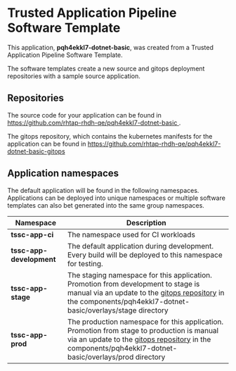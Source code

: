 # Trusted Application Pipeline Software Template

This application, **pqh4ekkl7-dotnet-basic**, was created from a Trusted Application Pipeline Software Template.

The software templates create a new source and gitops deployment repositories with a sample source application. 

## Repositories

The source code for your application can be found in [https://github.com/rhtap-rhdh-qe/pqh4ekkl7-dotnet-basic ](https://github.com/rhtap-rhdh-qe/pqh4ekkl7-dotnet-basic ).
 
The gitops repository, which contains the kubernetes manifests for the application can be found in 
[https://github.com/rhtap-rhdh-qe/pqh4ekkl7-dotnet-basic-gitops ](https://github.com/rhtap-rhdh-qe/pqh4ekkl7-dotnet-basic-gitops ) 

## Application namespaces 

The default application will be found in the following namespaces. Applications can be deployed into unique namespaces or multiple software templates can also bet generated into the same group namespaces.  

|  Namespace   |  Description   |  
| -------- | -------- |
| **tssc-app-ci** | The namespace used for CI workloads |
| **tssc-app-development** | The default application during development. Every build will be deployed to this namespace for testing. |
| **tssc-app-stage** | The staging namespace for this application. Promotion from development to stage is manual via an update to the [gitops repository](https://github.com/rhtap-rhdh-qe/pqh4ekkl7-dotnet-basic-gitops ) in the components/pqh4ekkl7-dotnet-basic/overlays/stage directory |
| **tssc-app-prod** | The production namespace for this application. Promotion from stage to production is manual via an update to the [gitops repository](https://github.com/rhtap-rhdh-qe/pqh4ekkl7-dotnet-basic-gitops ) in the components/pqh4ekkl7-dotnet-basic/overlays/prod directory |